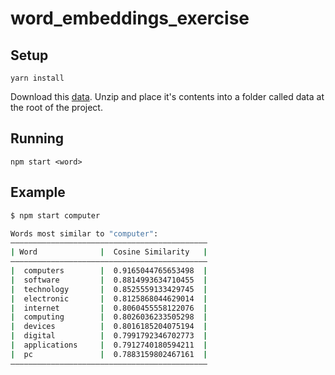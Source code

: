 # word_embeddings_exercise

## Setup

`yarn install`

Download this [data](https://nlp.stanford.edu/data/glove.6B.zip). Unzip and place it's contents into a folder called data at the root of the project.

## Running

`npm start <word>`

## Example

```bash
$ npm start computer

Words most similar to "computer":
————————————————————————————————————————————
| Word              |  Cosine Similarity   |
————————————————————————————————————————————
|  computers        |  0.9165044765653498  |
|  software         |  0.8814993634710455  |
|  technology       |  0.8525559133429745  |
|  electronic       |  0.8125868044629014  |
|  internet         |  0.8060455558122076  |
|  computing        |  0.8026036233505298  |
|  devices          |  0.8016185204075194  |
|  digital          |  0.7991792346702773  |
|  applications     |  0.7912740180594211  |
|  pc               |  0.7883159802467161  |
————————————————————————————————————————————
```
